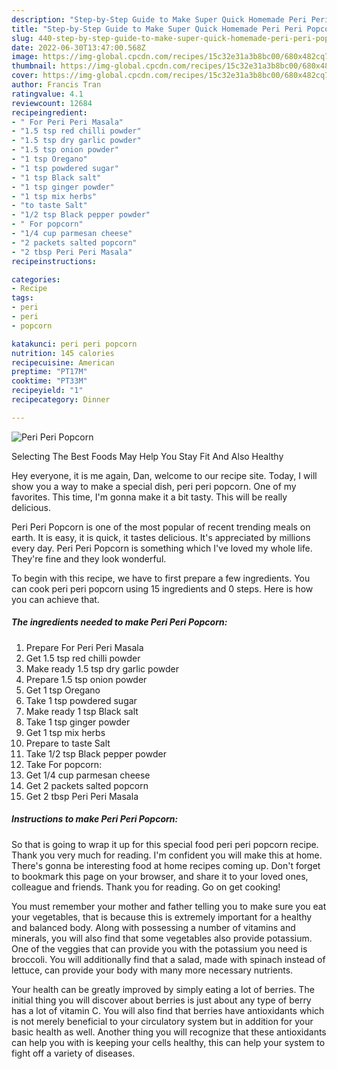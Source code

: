 ```yaml
---
description: "Step-by-Step Guide to Make Super Quick Homemade Peri Peri Popcorn"
title: "Step-by-Step Guide to Make Super Quick Homemade Peri Peri Popcorn"
slug: 440-step-by-step-guide-to-make-super-quick-homemade-peri-peri-popcorn
date: 2022-06-30T13:47:00.568Z
image: https://img-global.cpcdn.com/recipes/15c32e31a3b8bc00/680x482cq70/peri-peri-popcorn-recipe-main-photo.jpg
thumbnail: https://img-global.cpcdn.com/recipes/15c32e31a3b8bc00/680x482cq70/peri-peri-popcorn-recipe-main-photo.jpg
cover: https://img-global.cpcdn.com/recipes/15c32e31a3b8bc00/680x482cq70/peri-peri-popcorn-recipe-main-photo.jpg
author: Francis Tran
ratingvalue: 4.1
reviewcount: 12684
recipeingredient:
- " For Peri Peri Masala"
- "1.5 tsp red chilli powder"
- "1.5 tsp dry garlic powder"
- "1.5 tsp onion powder"
- "1 tsp Oregano"
- "1 tsp powdered sugar"
- "1 tsp Black salt"
- "1 tsp ginger powder"
- "1 tsp mix herbs"
- "to taste Salt"
- "1/2 tsp Black pepper powder"
- " For popcorn"
- "1/4 cup parmesan cheese"
- "2 packets salted popcorn"
- "2 tbsp Peri Peri Masala"
recipeinstructions:

categories:
- Recipe
tags:
- peri
- peri
- popcorn

katakunci: peri peri popcorn 
nutrition: 145 calories
recipecuisine: American
preptime: "PT17M"
cooktime: "PT33M"
recipeyield: "1"
recipecategory: Dinner

---
```



![Peri Peri Popcorn](https://img-global.cpcdn.com/recipes/15c32e31a3b8bc00/680x482cq70/peri-peri-popcorn-recipe-main-photo.jpg)

Selecting The Best Foods May Help You Stay Fit And Also Healthy

Hey everyone, it is me again, Dan, welcome to our recipe site. Today, I will show you a way to make a special dish, peri peri popcorn. One of my favorites. This time, I'm gonna make it a bit tasty. This will be really delicious.

Peri Peri Popcorn is one of the most popular of recent trending meals on earth. It is easy, it is quick, it tastes delicious. It's appreciated by millions every day. Peri Peri Popcorn is something which I've loved my whole life. They're fine and they look wonderful.




To begin with this recipe, we have to first prepare a few ingredients. You can cook peri peri popcorn using 15 ingredients and 0 steps. Here is how you can achieve that.

<!--inarticleads1-->

##### The ingredients needed to make Peri Peri Popcorn:

1. Prepare  For Peri Peri Masala
1. Get 1.5 tsp red chilli powder
1. Make ready 1.5 tsp dry garlic powder
1. Prepare 1.5 tsp onion powder
1. Get 1 tsp Oregano
1. Take 1 tsp powdered sugar
1. Make ready 1 tsp Black salt
1. Take 1 tsp ginger powder
1. Get 1 tsp mix herbs
1. Prepare to taste Salt
1. Take 1/2 tsp Black pepper powder
1. Take  For popcorn:
1. Get 1/4 cup parmesan cheese
1. Get 2 packets salted popcorn
1. Get 2 tbsp Peri Peri Masala




<!--inarticleads2-->

##### Instructions to make Peri Peri Popcorn:





So that is going to wrap it up for this special food peri peri popcorn recipe. Thank you very much for reading. I'm confident you will make this at home. There's gonna be interesting food at home recipes coming up. Don't forget to bookmark this page on your browser, and share it to your loved ones, colleague and friends. Thank you for reading. Go on get cooking!

You must remember your mother and father telling you to make sure you eat your vegetables, that is because this is extremely important for a healthy and balanced body. Along with possessing a number of vitamins and minerals, you will also find that some vegetables also provide potassium. One of the veggies that can provide you with the potassium you need is broccoli. You will additionally find that a salad, made with spinach instead of lettuce, can provide your body with many more necessary nutrients.

Your health can be greatly improved by simply eating a lot of berries. The initial thing you will discover about berries is just about any type of berry has a lot of vitamin C. You will also find that berries have antioxidants which is not merely beneficial to your circulatory system but in addition for your basic health as well. Another thing you will recognize that these antioxidants can help you with is keeping your cells healthy, this can help your system to fight off a variety of diseases.
